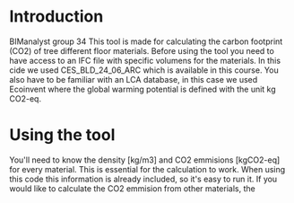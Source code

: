 # Introduction
BIManalyst group 34
This tool is made for calculating the carbon footprint (CO2) of tree different floor materials. Before using the tool you need to have access to an IFC file with specific volumens for the materials. In this cide we used CES_BLD_24_06_ARC which is available in this course. You also have to be familiar with an LCA database, in this case we used Ecoinvent where the global warming potential is defined with the unit kg CO2-eq.
# Using the tool
You'll need to know the density [kg/m3] and CO2 emmisions [kgCO2-eq] for every material. This is essential for the calculation to work. When using this code this information is already included, so it's easy to run it. If you would like to calculate the CO2 emmision from other materials, the 
